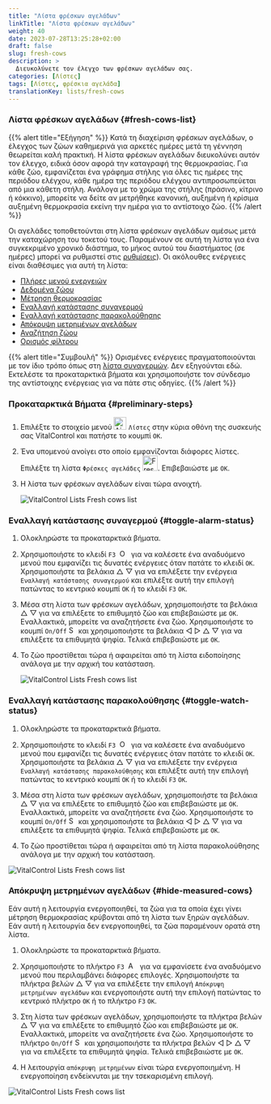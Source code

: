 ```yaml
---
title: "Λίστα φρέσκων αγελάδων"
linkTitle: "Λίστα φρέσκων αγελάδων"
weight: 40
date: 2023-07-28T13:25:28+02:00
draft: false
slug: fresh-cows
description: >
  Διευκολύνετε τον έλεγχο των φρέσκων αγελάδων σας.
categories: [Λίστες]
tags: [Λίστες, φρέσκια αγελάδα]
translationKey: lists/fresh-cows
---
```

### Λίστα φρέσκων αγελάδων {#fresh-cows-list}

{{% alert title="Εξήγηση" %}}
Κατά τη διαχείριση φρέσκων αγελάδων, ο έλεγχος των ζώων καθημερινά για αρκετές ημέρες μετά τη γέννηση θεωρείται καλή πρακτική. Η λίστα φρέσκων αγελάδων διευκολύνει αυτόν τον έλεγχο, ειδικά όσον αφορά την καταγραφή της θερμοκρασίας. Για κάθε ζώο, εμφανίζεται ένα γράφημα στήλης για όλες τις ημέρες της περιόδου ελέγχου, κάθε ημέρα της περιόδου ελέγχου αντιπροσωπεύεται από μια κάθετη στήλη. Ανάλογα με το χρώμα της στήλης (πράσινο, κίτρινο ή κόκκινο), μπορείτε να δείτε αν μετρήθηκε κανονική, αυξημένη ή κρίσιμα αυξημένη θερμοκρασία εκείνη την ημέρα για το αντίστοιχο ζώο.
{{% /alert %}}

Οι αγελάδες τοποθετούνται στη λίστα φρέσκων αγελάδων αμέσως μετά την καταχώρηση του τοκετού τους. Παραμένουν σε αυτή τη λίστα για ένα συγκεκριμένο χρονικό διάστημα, το μήκος αυτού του διαστήματος (σε ημέρες) μπορεί να ρυθμιστεί στις [ρυθμίσεις](../../settings/data-acquisition/#control-period-of-fresh-cows)).
 Οι ακόλουθες ενέργειες είναι διαθέσιμες για αυτή τη λίστα:

- [Πλήρες μενού ενεργειών](../alarm/#full-action-menu)
- [Δεδομένα ζώου](../alarm/#animal-data)
- [Μέτρηση θερμοκρασίας](../alarm/#take-temperature)
- [Εναλλαγή κατάστασης συναγερμού](#toggle-alarm-status)
- [Εναλλαγή κατάστασης παρακολούθησης](#toggle-watch-status)
- [Απόκρυψη μετρημένων αγελάδων](#hide-measured-cows)
- [Αναζήτηση ζώου](../alarm/#search-animal)
- [Ορισμός φίλτρου](../alarm/#set-filter)

{{% alert title="Συμβουλή" %}}
Ορισμένες ενέργειες πραγματοποιούνται με τον ίδιο τρόπο όπως στη [λίστα συναγερμών](../alarm). Δεν εξηγούνται εδώ. Εκτελέστε τα προκαταρκτικά βήματα και χρησιμοποιήστε τον σύνδεσμο της αντίστοιχης ενέργειας για να πάτε στις οδηγίες.
{{% /alert %}}

### Προκαταρκτικά Βήματα {#preliminary-steps}

1. Επιλέξτε το στοιχείο μενού <img src="/icons/main/lists.svg" width="25" align="bottom" alt="Λίστες" /> `Λίστες` στην κύρια οθόνη της συσκευής σας VitalControl και πατήστε το κουμπί `OK`.

2. Ένα υπομενού ανοίγει στο οποίο εμφανίζονται διάφορες λίστες. Επιλέξτε τη λίστα `Φρέσκες αγελάδες` <img src="/icons/lists/freshcows.svg" width="30" align="bottom" alt="Fresh-cows" />. Επιβεβαιώστε με `OK`.

3. Η λίστα των φρέσκων αγελάδων είναι τώρα ανοιχτή.

   ![VitalControl Lists Fresh cows list](../images/firststeps4.png "Λίστα φρέσκων αγελάδων")

### Εναλλαγή κατάστασης συναγερμού {#toggle-alarm-status}

1. Ολοκληρώστε τα προκαταρκτικά βήματα.

2. Χρησιμοποιήστε το κλειδί `F3` &nbsp;<img src="/icons/footer/open-popup.svg" width="15" align="bottom" alt="Open popup" />&nbsp; για να καλέσετε ένα αναδυόμενο μενού που εμφανίζει τις δυνατές ενέργειες όταν πατάτε το κλειδί `OK`. Χρησιμοποιήστε τα βελάκια △ ▽ για να επιλέξετε την ενέργεια `Εναλλαγή κατάστασης συναγερμού` και επιλέξτε αυτή την επιλογή πατώντας το κεντρικό κουμπί `OK` ή το κλειδί `F3` `OK`.

3. Μέσα στη λίστα των φρέσκων αγελάδων, χρησιμοποιήστε τα βελάκια △ ▽ για να επιλέξετε το επιθυμητό ζώο και επιβεβαιώστε με `OK`. Εναλλακτικά, μπορείτε να αναζητήσετε ένα ζώο. Χρησιμοποιήστε το κουμπί `On/Off` <img src="/icons/footer/search.svg" width="15" align="bottom" alt="Search" /> και χρησιμοποιήστε τα βελάκια ◁ ▷ △ ▽ για να επιλέξετε τα επιθυμητά ψηφία. Τελικά επιβεβαιώστε με `OK`.

4. Το ζώο προστίθεται τώρα ή αφαιρείται από τη λίστα ειδοποίησης ανάλογα με την αρχική του κατάσταση.

   ![VitalControl Lists Fresh cows list](../images/togglealarmstatus.png "Εναλλαγή κατάστασης συναγερμού")

### Εναλλαγή κατάστασης παρακολούθησης {#toggle-watch-status}

1. Ολοκληρώστε τα προκαταρκτικά βήματα.

2. Χρησιμοποιήστε το κλειδί `F3` &nbsp;<img src="/icons/footer/open-popup.svg" width="15" align="bottom" alt="Open popup" />&nbsp; για να καλέσετε ένα αναδυόμενο μενού που εμφανίζει τις δυνατές ενέργειες όταν πατάτε το κλειδί `OK`. Χρησιμοποιήστε τα βελάκια △ ▽ για να επιλέξετε την ενέργεια `Εναλλαγή κατάστασης παρακολούθησης` και επιλέξτε αυτή την επιλογή πατώντας το κεντρικό κουμπί `OK` ή το κλειδί `F3` `OK`.

3. Μέσα στη λίστα των φρέσκων αγελάδων, χρησιμοποιήστε τα βελάκια △ ▽ για να επιλέξετε το επιθυμητό ζώο και επιβεβαιώστε με `OK`. Εναλλακτικά, μπορείτε να αναζητήσετε ένα ζώο. Χρησιμοποιήστε το κουμπί `On/Off` <img src="/icons/footer/search.svg" width="15" align="bottom" alt="Search" /> και χρησιμοποιήστε τα βελάκια ◁ ▷ △ ▽ για να επιλέξετε τα επιθυμητά ψηφία. Τελικά επιβεβαιώστε με `OK`.

4. Το ζώο προστίθεται τώρα ή αφαιρείται από τη λίστα παρακολούθησης ανάλογα με την αρχική του κατάσταση.

![VitalControl Lists Fresh cows list](../images/togglewatchstatus.png "Toggle watch status")

### Απόκρυψη μετρημένων αγελάδων {#hide-measured-cows}

Εάν αυτή η λειτουργία ενεργοποιηθεί, τα ζώα για τα οποία έχει γίνει μέτρηση θερμοκρασίας κρύβονται από τη λίστα των ξηρών αγελάδων. Εάν αυτή η λειτουργία δεν ενεργοποιηθεί, τα ζώα παραμένουν ορατά στη λίστα.

1. Ολοκληρώστε τα προκαταρκτικά βήματα.

2. Χρησιμοποιήστε το πλήκτρο `F3` &nbsp;<img src="/icons/footer/open-popup.svg" width="15" align="bottom" alt="Actions" />&nbsp; για να εμφανίσετε ένα αναδυόμενο μενού που περιλαμβάνει διάφορες επιλογές. Χρησιμοποιήστε τα πλήκτρα βελών △ ▽ για να επιλέξετε την επιλογή `Απόκρυψη μετρημένων αγελάδων` και ενεργοποιήστε αυτή την επιλογή πατώντας το κεντρικό πλήκτρο `OK` ή το πλήκτρο `F3` `OK`.

3. Στη λίστα των φρέσκων αγελάδων, χρησιμοποιήστε τα πλήκτρα βελών △ ▽ για να επιλέξετε το επιθυμητό ζώο και επιβεβαιώστε με `OK`. Εναλλακτικά, μπορείτε να αναζητήσετε ένα ζώο. Χρησιμοποιήστε το πλήκτρο `On/Off` <img src="/icons/footer/search.svg" width="15" align="bottom" alt="Search" /> και χρησιμοποιήστε τα πλήκτρα βελών ◁ ▷ △ ▽ για να επιλέξετε τα επιθυμητά ψηφία. Τελικά επιβεβαιώστε με `OK`.

4. Η λειτουργία `απόκρυψη μετρημένων` είναι τώρα ενεργοποιημένη. Η ενεργοποίηση ενδείκνυται με την τσεκαρισμένη επιλογή.

![VitalControl Lists Fresh cows list](../images/hidemeasuredcows.png "Hide measured cows")
